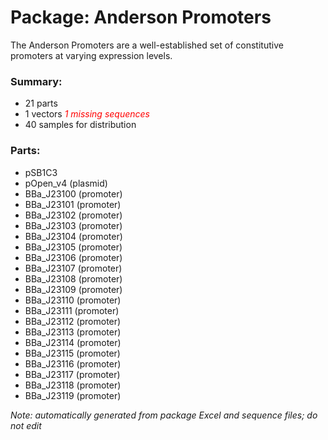 # Package: Anderson Promoters

The Anderson Promoters are a well-established set of constitutive promoters at varying expression levels.

### Summary:

- 21 parts
- 1 vectors _<span style="color:red">1 missing sequences</span>_
- 40 samples for distribution

### Parts:

- pSB1C3
- pOpen_v4 (plasmid)
- BBa_J23100 (promoter)
- BBa_J23101 (promoter)
- BBa_J23102 (promoter)
- BBa_J23103 (promoter)
- BBa_J23104 (promoter)
- BBa_J23105 (promoter)
- BBa_J23106 (promoter)
- BBa_J23107 (promoter)
- BBa_J23108 (promoter)
- BBa_J23109 (promoter)
- BBa_J23110 (promoter)
- BBa_J23111 (promoter)
- BBa_J23112 (promoter)
- BBa_J23113 (promoter)
- BBa_J23114 (promoter)
- BBa_J23115 (promoter)
- BBa_J23116 (promoter)
- BBa_J23117 (promoter)
- BBa_J23118 (promoter)
- BBa_J23119 (promoter)

_Note: automatically generated from package Excel and sequence files; do not edit_
